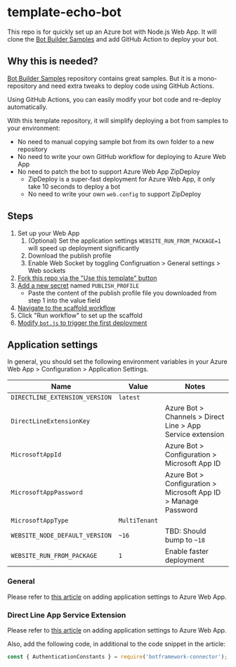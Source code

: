 # template-echo-bot

This repo is for quickly set up an Azure bot with Node.js Web App. It will clone the [Bot Builder Samples](https://github.com/microsoft/BotBuilder-Samples/) and add GitHub Action to deploy your bot.

## Why this is needed?

[Bot Builder Samples](https://github.com/microsoft/BotBuilder-Samples/) repository contains great samples. But it is a mono-repository and need extra tweaks to deploy code using GitHub Actions.

Using GitHub Actions, you can easily modify your bot code and re-deploy automatically.

With this template repository, it will simplify deploying a bot from samples to your environment:

- No need to manual copying sample bot from its own folder to a new repository
- No need to write your own GitHub workflow for deploying to Azure Web App
- No need to patch the bot to support Azure Web App ZipDeploy
   - ZipDeploy is a super-fast deployment for Azure Web App, it only take 10 seconds to deploy a bot
   - No need to write your own `web.config` to support ZipDeploy

## Steps

1. Set up your Web App
   1. (Optional) Set the application settings `WEBSITE_RUN_FROM_PACKAGE=1` will speed up deployment significantly
   1. Download the publish profile
   1. Enable Web Socket by toggling Configruation > General settings > Web sockets
1. [Fork this repo via the "Use this template" button](https://github.com/compulim/template-echo-bot/generate)
1. [Add a new secret](../../settings/secrets/actions/new) named `PUBLISH_PROFILE`
   - Paste the content of the publish profile file you downloaded from step 1 into the value field
1. [Navigate to the scaffold workflow](../../actions/workflows/set-up-scaffold.yaml)
1. Click "Run workflow" to set up the scaffold
1. [Modify `bot.js` to trigger the first deployment](../../edit/main/bot.js)

## Application settings

In general, you should set the following environment variables in your Azure Web App > Configuration > Application Settings.

| Name | Value | Notes |
| - | - | - |
| `DIRECTLINE_EXTENSION_VERSION` | `latest` |
| `DirectLineExtensionKey` | | Azure Bot > Channels > Direct Line > App Service extension |
| `MicrosoftAppId` | | Azure Bot > Configuration > Microsoft App ID |
| `MicrosoftAppPassword` | | Azure Bot > Configuration > Microsoft App ID > Manage Password |
| `MicrosoftAppType` | `MultiTenant` | |
| `WEBSITE_NODE_DEFAULT_VERSION` | `~16` | TBD: Should bump to `~18` |
| `WEBSITE_RUN_FROM_PACKAGE` | `1` | Enable faster deployment |

### General

Please refer to [this article](https://learn.microsoft.com/en-us/azure/bot-service/bot-builder-authentication?view=azure-bot-service-4.0&tabs=multitenant%2Caadv2%2Cjavascript#bot-identity-information) on adding application settings to Azure Web App.

### Direct Line App Service Extension

Please refer to [this article](https://learn.microsoft.com/en-us/azure/bot-service/bot-service-channel-directline-extension-node-bot?view=azure-bot-service-4.0) on adding application settings to Azure Web App.

Also, add the following code, in additional to the code snippet in the article:

```ts
const { AuthenticationConstants } = require('botframework-connector');
```
